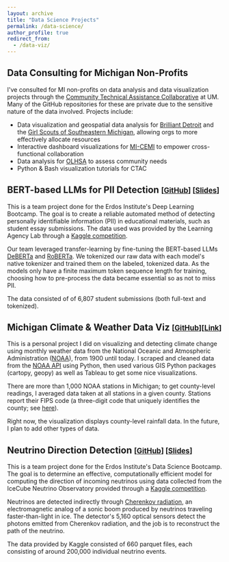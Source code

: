 ```yaml
---
layout: archive
title: "Data Science Projects"
permalink: /data-science/
author_profile: true
redirect_from: 
  - /data-viz/
---
```



## Data Consulting for Michigan Non-Profits

I've consulted for MI non-profits on data analysis and data visualization projects through the [Community Technical Assistance Collaborative](https://ginsberg.umich.edu/ctac) at UM. Many of the GitHub repositories for these are private due to the sensitive nature of the data involved. Projects include:
* Data visualization and geospatial data analysis for [Brilliant Detroit](https://brilliantcities.org/detroit/) and the [Girl Scouts of Southeastern Michigan](https://www.gssem.org/), allowing orgs to more effectively allocate resources
* Interactive dashboard visualizations for [MI-CEMI](https://michigancollaborative.org/) to empower cross-functional collaboration 
* Data analysis for [OLHSA](https://www.olhsa.org/en-us/) to assess community needs
* Python & Bash visualization tutorials for CTAC


## BERT-based LLMs for PII Detection <span style="font-size:.8em;">\[[GitHub](https://github.com/kdv97/pii)\] \[[Slides](https://www.erdosinstitute.org/certificates/spring-2024/deep-learning-boot-camp/christopher-stith/)\]</span>

This is a team project done for the Erdos Institute's Deep Learning Bootcamp. The goal is to create a reliable automated method of detecting personally identifiable information (PII) in educational materials, such as student essay submissions. The data used was provided by the Learning Agency Lab through a [Kaggle competition](https://www.kaggle.com/competitions/pii-detection-removal-from-educational-data/overview).

Our team leveraged transfer-learning by fine-tuning the BERT-based LLMs [DeBERTa](https://huggingface.co/microsoft/deberta-v3-base) and [RoBERTa](https://huggingface.co/FacebookAI/roberta-base). We tokenized our raw data with each model's native tokenizer and trained them on the labeled, tokenized data. As the models only have a finite maximum token sequence length for training, choosing how to pre-process the data became essential so as not to miss PII.

The data consisted of of 6,807 student submissions (both full-text and tokenized). 




## Michigan Climate & Weather Data Viz <span style="font-size:.8em;">\[[GitHub](https://github.com/clstith/michigan-climate-data-public)\]\[[Link](https://clstith.github.io/michigan-climate)\]</span>

This is a personal project I did on visualizing and detecting climate change using monthly weather data from the National Oceanic and Atmospheric Administration ([NOAA](https://www.noaa.gov/)), from 1900 until today. I scraped and cleaned data from the [NOAA API](https://www.ncdc.noaa.gov/cdo-web/webservices/v2) using Python, then used various GIS Python packages (cartopy, geopy) as well as Tableau to get some nice visualizations. 

There are more than 1,000 NOAA stations in Michigan; to get county-level readings, I averaged data taken at all stations in a given county. Stations report their FIPS code (a three-digit code that uniquely identifies the county; see [here](https://www2.census.gov/programs-surveys/decennial/2010/partners/pdf/FIPS_StateCounty_Code.pdf)). 

Right now, the visualization displays county-level rainfall data. In the future, I plan to add other types of data.


## Neutrino Direction Detection <span style="font-size:.8em;">\[[GitHub](https://github.com/kdv97/ice-cube)\] \[[Slides](https://www.erdosinstitute.org/certificates/fall-2023/data-science-boot-camp/christopher-stith/)\]</span>

This is a team project done for the Erdos Institute's Data Science Bootcamp. The goal is to determine an effective, computationally efficient model for computing the direction of incoming neutrinos using data collected from the IceCube Neutrino Observatory provided through a [Kaggle competition](https://www.kaggle.com/competitions/icecube-neutrinos-in-deep-ice/).

Neutrinos are detected indirectly through [Cherenkov radiation](https://en.wikipedia.org/wiki/Cherenkov_radiation), an electromagnetic analog of a sonic boom produced by neutrinos traveling faster-than-light in ice. The detector's 5,160 optical sensors detect the photons emitted from Cherenkov radiation, and the job is to reconstruct the path of the neutrino. 

The data provided by Kaggle consisted of 660 parquet files, each consisting of around 200,000 individual neutrino events. 
